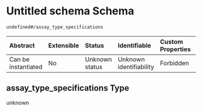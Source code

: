 # Untitled schema Schema

```txt
undefined#/assay_type_specifications
```



| Abstract            | Extensible | Status         | Identifiable            | Custom Properties | Additional Properties | Access Restrictions | Defined In                                                                                                                 |
| :------------------ | :--------- | :------------- | :---------------------- | :---------------- | :-------------------- | :------------------ | :------------------------------------------------------------------------------------------------------------------------- |
| Can be instantiated | No         | Unknown status | Unknown identifiability | Forbidden         | Allowed               | none                | [assay-valid-2\_sequencing.json\*](../../../schemas/validation_tests/assay-valid-2_sequencing.json "open original schema") |

## assay\_type\_specifications Type

unknown
